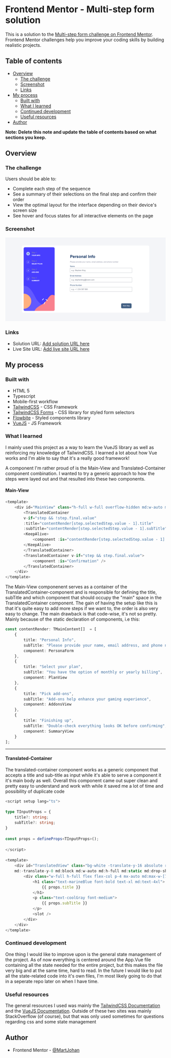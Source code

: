 # Frontend Mentor - Multi-step form solution

This is a solution to the [Multi-step form challenge on Frontend Mentor](https://www.frontendmentor.io/challenges/multistep-form-YVAnSdqQBJ). Frontend Mentor challenges help you improve your coding skills by building realistic projects. 

## Table of contents

- [Overview](#overview)
  - [The challenge](#the-challenge)
  - [Screenshot](#screenshot)
  - [Links](#links)
- [My process](#my-process)
  - [Built with](#built-with)
  - [What I learned](#what-i-learned)
  - [Continued development](#continued-development)
  - [Useful resources](#useful-resources)
- [Author](#author)

**Note: Delete this note and update the table of contents based on what sections you keep.**

## Overview

### The challenge

Users should be able to:

- Complete each step of the sequence
- See a summary of their selections on the final step and confirm their order
- View the optimal layout for the interface depending on their device's screen size
- See hover and focus states for all interactive elements on the page

### Screenshot

![](./src/assets/images/preview.png)

### Links

- Solution URL: [Add solution URL here](https://your-solution-url.com)
- Live Site URL: [Add live site URL here](https://your-live-site-url.com)

## My process

### Built with

- HTML 5
- Typescript
- Mobile-first workflow
- [TailwindCSS](https://tailwindcss.com/) - CSS Framework
- [TailwindCSS Forms](https://github.com/tailwindlabs/tailwindcss-forms) - CSS library for styled form selectors
- [Flowbite](https://flowbite.com/) - Styled components library
- [VueJS](https://vuejs.org/) - JS Framework

### What I learned

I mainly used this project as a way to learn the VueJS library as well as reinforcing my knowledge of TailwindCSS. I learned a lot about how Vue works and I'm able to say that it's a really good framework!

A component I'm rather proud of is the Main-View and Translated-Container component combination. I wanted to try a generic approach to how the steps were layed out and that resulted into these two components.

#### Main-View


```ts
<template>
    <div id="MainView" class="h-full w-full overflow-hidden md:w-auto md:max-h-full">
        <TranslatedContainer 
        v-if="step && !step.final.value"
        :title="contentRender[step.selectedStep.value - 1].title" 
        :subTitle="contentRender[step.selectedStep.value - 1].subTitle">
        <KeepAlive>
            <component :is="contentRender[step.selectedStep.value - 1].component" />
        </KeepAlive>
        </TranslatedContainer>
        <TranslatedContainer v-if="step && step.final.value">
            <component :is="Confirmation" />
        </TranslatedContainer>
    </div>
</template>
```

The Main-View componenent serves as a container of the TranslatedContainer-component and is responsible for defining the title, subTitle and which component that should occupy the "main" space in the TranslatedContainer component. The gain of having the setup like this is that it's quite easy to add more steps if we want to, the order is also very easy to change. The main drawback is that code-wise, it's not so pretty. Mainly because of the static declaration of components, i.e this:

```ts
const contentRender: TMainContent[]  = [
    {
        title: "Personal Info",
        subTitle: "Please provide your name, email address, and phone number",
        component: PersonaForm
    },
    {
        title: "Select your plan",
        subTitle: "You have the option of monthly or yearly billing",
        component: PlanView
    },
    {
        title: "Pick add-ons",
        subTitle: "Add-ons help enhance your gaming experience",
        component: AddonsView
    },
    {
        title: "Finishing up",
        subTitle: "Double-check everything looks OK before confirming",
        component: SummaryView
    }
];
```

---

#### Translated-Container

The translated-container component works as a generic component that accepts a title and sub-title as input while it's able to serve a component it it's main body as well. Overall this component came out super clean and pretty easy to understand and work with while it saved me a lot of time and possibility of duplicate code

```ts
<script setup lang="ts">

type TInputProps = {
    title?: string;
    subTitle?: string;
}

const props = defineProps<TInputProps>();

</script>

<template>
    <div id="TranslatedView" class="bg-white -translate-y-16 absolute rounded-lg w-fit m-4 px-2 drop-shadow-lg z-40
    md:-translate-y-0 md:block md:w-auto md:h-full md:static md:drop-shadow-none">
        <div class="w-full h-full flex flex-col p-4 mx-auto md:max-w-[75%] md:my-12 md:gap-y-4">
            <h1 class="text-marineBlue font-bold text-xl md:text-4xl">
                {{ props.title }}
            </h1>
            <p class="text-coolGray font-medium">
                {{ props.subTitle }}
            </p>
            <slot />
        </div>
    </div>
</template>
```

### Continued development

One thing I would like to improve upon is the general state management of the project. As of now everything is centered around the App.Vue file containing all the state needed for the entire project, but this makes the file very big and at the same time, hard to read. In the future I would like to put all the state-related code into it's own files, I'm most likely going to do that in a seperate repo later on when I have time.

### Useful resources

The general resources I used was mainly the [TailwindCSS Documentation](https://tailwindcss.com/docs/installation) and the [VueJS Documentation](https://vuejs.org/guide/introduction.html). Outside of these two sites was mainly StackOverflow (of course), but that was only used sometimes for questions regarding css and some state management

## Author

- Frontend Mentor - [@MartJohan](https://www.frontendmentor.io/profile/MartJohan)
